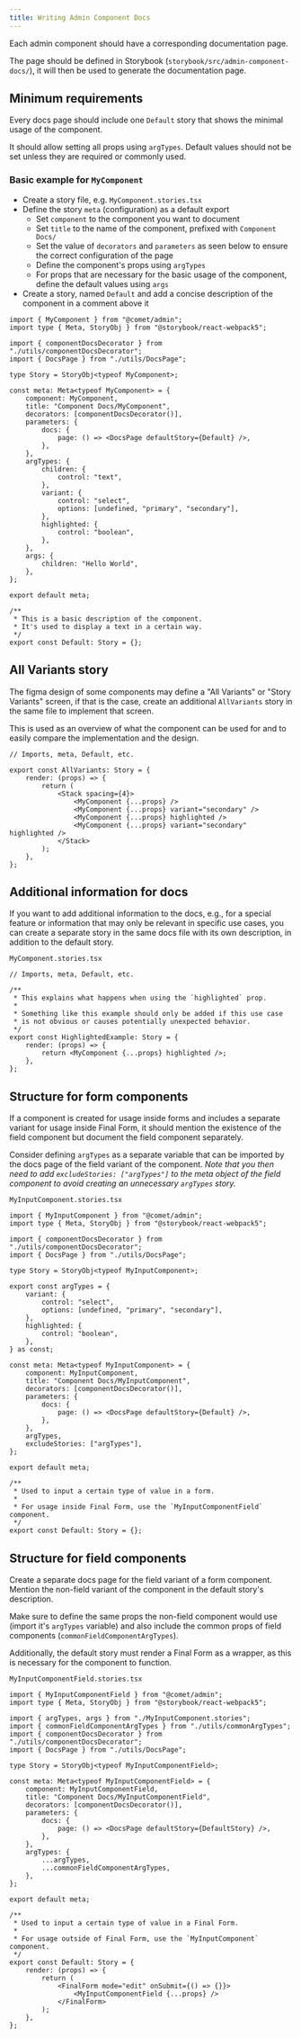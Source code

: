 ```yaml
---
title: Writing Admin Component Docs
---
```


Each admin component should have a corresponding documentation page.

The page should be defined in Storybook (`storybook/src/admin-component-docs/`), it will then be used to generate the documentation page.

## Minimum requirements

Every docs page should include one `Default` story that shows the minimal usage of the component.

It should allow setting all props using `argTypes`. Default values should not be set unless they are required or commonly used.

### Basic example for `MyComponent`

- Create a story file, e.g. `MyComponent.stories.tsx`
- Define the story `meta` (configuration) as a default export
    - Set `component` to the component you want to document
    - Set `title` to the name of the component, prefixed with `Component Docs/`
    - Set the value of `decorators` and `parameters` as seen below to ensure the correct configuration of the page
    - Define the component's props using `argTypes`
    - For props that are necessary for the basic usage of the component, define the default values using `args`
- Create a story, named `Default` and add a concise description of the component in a comment above it

```tsx
import { MyComponent } from "@comet/admin";
import type { Meta, StoryObj } from "@storybook/react-webpack5";

import { componentDocsDecorator } from "./utils/componentDocsDecorator";
import { DocsPage } from "./utils/DocsPage";

type Story = StoryObj<typeof MyComponent>;

const meta: Meta<typeof MyComponent> = {
    component: MyComponent,
    title: "Component Docs/MyComponent",
    decorators: [componentDocsDecorator()],
    parameters: {
        docs: {
            page: () => <DocsPage defaultStory={Default} />,
        },
    },
    argTypes: {
        children: {
            control: "text",
        },
        variant: {
            control: "select",
            options: [undefined, "primary", "secondary"],
        },
        highlighted: {
            control: "boolean",
        },
    },
    args: {
        children: "Hello World",
    },
};

export default meta;

/**
 * This is a basic description of the component.
 * It's used to display a text in a certain way.
 */
export const Default: Story = {};
```

## All Variants story

The figma design of some components may define a "All Variants" or "Story Variants" screen, if that is the case, create an additional `AllVariants` story in the same file to implement that screen.

This is used as an overview of what the component can be used for and to easily compare the implementation and the design.

```tsx
// Imports, meta, Default, etc.

export const AllVariants: Story = {
    render: (props) => {
        return (
            <Stack spacing={4}>
                <MyComponent {...props} />
                <MyComponent {...props} variant="secondary" />
                <MyComponent {...props} highlighted />
                <MyComponent {...props} variant="secondary" highlighted />
            </Stack>
        );
    },
};
```

## Additional information for docs

If you want to add additional information to the docs, e.g., for a special feature or information that may only be relevant in specific use cases, you can create a separate story in the same docs file with its own description, in addition to the default story.

`MyComponent.stories.tsx`

```tsx
// Imports, meta, Default, etc.

/**
 * This explains what happens when using the `highlighted` prop.
 *
 * Something like this example should only be added if this use case
 * is not obvious or causes potentially unexpected behavior.
 */
export const HighlightedExample: Story = {
    render: (props) => {
        return <MyComponent {...props} highlighted />;
    },
};
```

## Structure for form components

If a component is created for usage inside forms and includes a separate variant for usage inside Final Form, it should mention the existence of the field component but document the field component separately.

Consider defining `argTypes` as a separate variable that can be imported by the docs page of the field variant of the component.
_Note that you then need to add `excludeStories: ["argTypes"]` to the meta object of the field component to avoid creating an unnecessary `argTypes` story._

`MyInputComponent.stories.tsx`

```tsx
import { MyInputComponent } from "@comet/admin";
import type { Meta, StoryObj } from "@storybook/react-webpack5";

import { componentDocsDecorator } from "./utils/componentDocsDecorator";
import { DocsPage } from "./utils/DocsPage";

type Story = StoryObj<typeof MyInputComponent>;

export const argTypes = {
    variant: {
        control: "select",
        options: [undefined, "primary", "secondary"],
    },
    highlighted: {
        control: "boolean",
    },
} as const;

const meta: Meta<typeof MyInputComponent> = {
    component: MyInputComponent,
    title: "Component Docs/MyInputComponent",
    decorators: [componentDocsDecorator()],
    parameters: {
        docs: {
            page: () => <DocsPage defaultStory={Default} />,
        },
    },
    argTypes,
    excludeStories: ["argTypes"],
};

export default meta;

/**
 * Used to input a certain type of value in a form.
 *
 * For usage inside Final Form, use the `MyInputComponentField` component.
 */
export const Default: Story = {};
```

## Structure for field components

Create a separate docs page for the field variant of a form component.  
Mention the non-field variant of the component in the default story's description.

Make sure to define the same props the non-field component would use (import it's `argTypes` variable) and also include the common props of field components (`commonFieldComponentArgTypes`).

Additionally, the default story must render a Final Form as a wrapper, as this is necessary for the component to function.

`MyInputComponentField.stories.tsx`

```tsx
import { MyInputComponentField } from "@comet/admin";
import type { Meta, StoryObj } from "@storybook/react-webpack5";

import { argTypes, args } from "./MyInputComponent.stories";
import { commonFieldComponentArgTypes } from "./utils/commonArgTypes";
import { componentDocsDecorator } from "./utils/componentDocsDecorator";
import { DocsPage } from "./utils/DocsPage";

type Story = StoryObj<typeof MyInputComponentField>;

const meta: Meta<typeof MyInputComponentField> = {
    component: MyInputComponentField,
    title: "Component Docs/MyInputComponentField",
    decorators: [componentDocsDecorator()],
    parameters: {
        docs: {
            page: () => <DocsPage defaultStory={DefaultStory} />,
        },
    },
    argTypes: {
        ...argTypes,
        ...commonFieldComponentArgTypes,
    },
};

export default meta;

/**
 * Used to input a certain type of value in a Final Form.
 *
 * For usage outside of Final Form, use the `MyInputComponent` component.
 */
export const Default: Story = {
    render: (props) => {
        return (
            <FinalForm mode="edit" onSubmit={() => {}}>
                <MyInputComponentField {...props} />
            </FinalForm>
        );
    },
};
```
